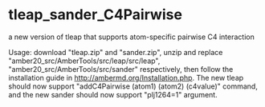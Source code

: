 # tleap_sander_C4Pairwise
a new version of tleap that supports atom-specific pairwise C4 interaction

Usage: download "tleap.zip" and "sander.zip", unzip and replace "amber20_src/AmberTools/src/leap/src/leap", "amber20_src/AmberTools/src/sander" respectively, then follow the installation guide in http://ambermd.org/Installation.php. The new tleap should now support "addC4Pairwise (atom1) (atom2) (c4value)" command, and the new sander should now support "plj1264=1" argument. 
